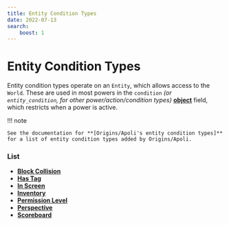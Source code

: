 ```yaml
---
title: Entity Condition Types
date: 2022-07-13
search:
    boost: 1
---
```


#   Entity Condition Types

Entity condition types operate on an `Entity`, which allows access to the `World`. These are used in most powers in the `condition` *(or `entity_condition`, for other power/action/condition types)* **[object]** field, which restricts when a power is active.

!!! note
    
    See the documentation for **[Origins/Apoli's entity condition types]** for a list of entity condition types added by Origins/Apoli.


### List

* [**Block Collision**](entity_condition_types/block_collision.md)
* [**Has Tag**](entity_condition_types/has_tag.md)
* [**In Screen**](entity_condition_types/in_screen.md)
* [**Inventory**](entity_condition_types/inventory.md)
* [**Permission Level**](entity_condition_types/permission_level.md)
* [**Perspective**](entity_condition_types/perspective.md)
* [**Scoreboard**](entity_condition_types/scoreboard.md)



[object]: https://origins.readthedocs.io/en/latest/types/data_types/object
[Origins/Apoli's entity condition types]: https//origins.readthedocs.io/en/latest/types/entity_condition_types
